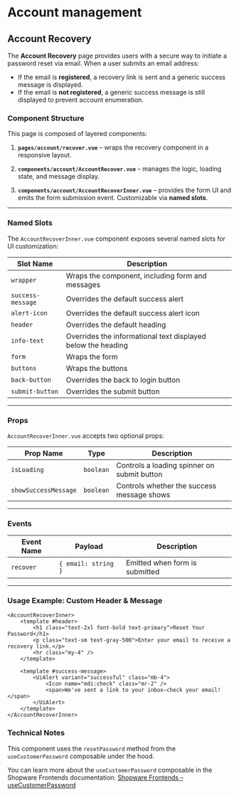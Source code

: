 # Account management

## Account Recovery

The **Account Recovery** page provides users with a secure way to initiate a password reset via email. When a user submits an email address:

- If the email is **registered**, a recovery link is sent and a generic success message is displayed.
- If the email is **not registered**, a generic success message is still displayed to prevent account enumeration.

### Component Structure

This page is composed of layered components:

1. **`pages/account/recover.vue`** – wraps the recovery component in a responsive layout.

2. **`components/account/AccountRecover.vue`** – manages the logic, loading state, and message display.

3. **`components/account/AccountRecoverInner.vue`** – provides the form UI and emits the form submission event. Customizable via **named slots**.

---

### Named Slots

The `AccountRecoverInner.vue` component exposes several named slots for UI customization:

| Slot Name         | Description                                                  |
|-------------------|--------------------------------------------------------------|
| `wrapper`         | Wraps the component, including form and messages             |
| `success-message` | Overrides the default success alert                          |
| `alert-icon`      | Overrides the default success alert icon                     |
| `header`          | Overrides the default heading                                |
| `info-text`       | Overrides the informational text displayed below the heading |
| `form`            | Wraps the form                                               |
| `buttons`         | Wraps the buttons                                            |
| `back-button`     | Overrides the back to login button                           |
| `submit-button`   | Overrides the submit button                                  |

---

### Props

`AccountRecoverInner.vue` accepts two optional props:

| Prop Name            | Type      | Description                                 |
|----------------------|-----------|---------------------------------------------|
| `isLoading`          | `boolean` | Controls a loading spinner on submit button |
| `showSuccessMessage` | `boolean` | Controls whether the success message shows  |

---

### Events

| Event Name | Payload               | Description                      |
|------------|-----------------------|----------------------------------|
| `recover`  | `{ email: string }`   | Emitted when form is submitted   |

---

### Usage Example: Custom Header & Message

```vue
<AccountRecoverInner>
    <template #header>
        <h1 class="text-2xl font-bold text-primary">Reset Your Password</h1>
        <p class="text-sm text-gray-500">Enter your email to receive a recovery link.</p>
        <hr class="my-4" />
    </template>

    <template #success-message>
        <UiAlert variant="successful" class="mb-4">
            <Icon name="mdi:check" class="mr-2" />
            <span>We've sent a link to your inbox—check your email!</span>
        </UiAlert>
    </template>
</AccountRecoverInner>
```

### Technical Notes

This component uses the `resetPassword` method from the `useCustomerPassword` composable under the hood.

You can learn more about the `useCustomerPassword` composable in the Shopware Frontends documentation:  [Shopware Frontends – useCustomerPassword](https://frontends.shopware.com/packages/composables/useCustomerPassword.html)

